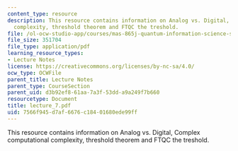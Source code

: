 ```yaml
---
content_type: resource
description: This resource contains information on Analog vs. Digital, Complex computational
  complexity, threshold theorem and FTQC the treshold.
file: /ol-ocw-studio-app/courses/mas-865j-quantum-information-science-spring-2006/7566f945d7af6676c18401680ede99ff_lecture_7.pdf
file_size: 351704
file_type: application/pdf
learning_resource_types:
- Lecture Notes
license: https://creativecommons.org/licenses/by-nc-sa/4.0/
ocw_type: OCWFile
parent_title: Lecture Notes
parent_type: CourseSection
parent_uid: d3b92ef8-61aa-7a3f-53dd-a9a249f7b660
resourcetype: Document
title: lecture_7.pdf
uid: 7566f945-d7af-6676-c184-01680ede99ff
---
```

This resource contains information on Analog vs. Digital, Complex computational complexity, threshold theorem and FTQC the treshold.